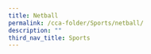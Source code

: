 ```yaml
---
title: Netball
permalink: /cca-folder/Sports/netball/
description: ""
third_nav_title: Sports
---
```

